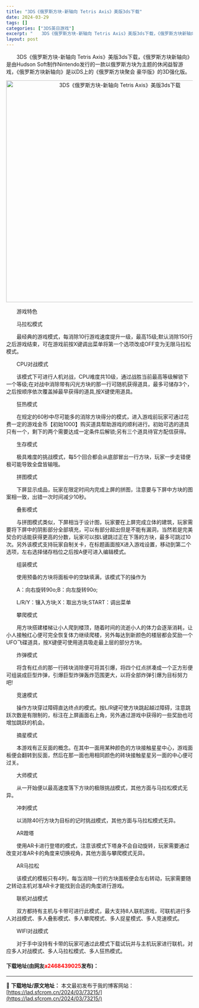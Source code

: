 ```yaml
---
title: "3DS《俄罗斯方块-新轴向 Tetris Axis》美版3ds下载"
date: 2024-03-29
tags: []
categories: ["3DS英日游戏"]
excerpt: "　　3DS《俄罗斯方块-新轴向 Tetris Axis》美版3ds下载，《俄罗斯方块新轴向》是由Hudson Soft制作Nintendo发行的一款以俄罗斯方块为主题的休闲益智游戏，《俄罗斯方块新轴向》是以DS上的《俄罗斯方块聚会 豪华版》的3D强化版。 　　游戏特色 　　马拉松模式 　　最经典的游&hellip;"
layout: post
---
```


 <p>　　3DS《俄罗斯方块-新轴向 Tetris Axis》美版3ds下载，《俄罗斯方块新轴向》是由Hudson Soft制作Nintendo发行的一款以俄罗斯方块为主题的休闲益智游戏，《俄罗斯方块新轴向》是以DS上的《俄罗斯方块聚会 豪华版》的3D强化版。</p> <p align="center"><img align="" border="0" src="https://lad.sfcrom.cn/wp-content/uploads/2024/03/20240329_660622d7a0524.png" width="598" alt="3DS《俄罗斯方块-新轴向 Tetris Axis》美版3ds下载" /></p> <p>　　游戏特色</p> <p>　　马拉松模式</p> <p>　　最经典的游戏模式，每消除10行游戏速度提升一级，最高15级;默认消除150行之后游戏结束，可在游戏前按X键调出菜单将第一个选项改成OFF变为无限马拉松模式。</p> <p>　　CPU对战模式</p> <p>　　该模式下可进行人机对战，CPU难度共10级，通过战胜当前最高等级解锁下一个等级;在对战中消除带有闪光方块的那一行可随机获得道具，最多可储存3个，之后按顺序依次覆盖掉最早获得的道具,按X键使用道具。</p> <p>　　狂热模式</p> <p>　　在规定的60秒中尽可能多的消除方块得分的模式，进入游戏前玩家可通过花费一定的游戏金币【初始1000】购买道具帮助游戏的顺利进行。初始可选的道具只有一个，剩下的两个需要达成一定条件后解锁;另有三个道具待官方配信获得。</p> <p>　　生存模式</p> <p>　　极具难度的挑战模式，每5个回合都会从底部冒出一行方块，玩家一步走错便极可能导致全盘皆输哦。</p> <p>　　拼图模式</p> <p>　　下屏显示成品，玩家在限定时间内完成上屏的拼图，注意要与下屏中方块的图案相一致，出错一次时间减少10秒。</p> <p>　　叠影模式</p> <p>　　与拼图模式类似，下屏相当于设计图，玩家要在上屏完成立体的建筑，玩家需要将下屏中的阴影部分全部填充，可以有部分超出但是不能有漏洞，当然若是完美契合的话能获得更高的分数，玩家可以按L键跳过正在下落的方块，最多可跳过10次。另外该模式支持玩家自制关卡，在标题画面按X进入游戏设置，移动到第二个选项，左右选择储存档位之后按A便可进入编辑模式。</p> <p>　　组装模式</p> <p>　　使用预备的方块将面板中的空缺填满，该模式下的操作为</p> <p>　　A：向右旋转90o;B：向左旋转90o;</p> <p>　　L/R/Y：镶入方块;X：取出方块;START：调出菜单</p> <p>　　攀爬模式</p> <p>　　用方块搭建楼梯让小人爬到楼顶，随着时间的流逝小人的体力会逐渐消耗，让小人接触红心便可完全恢复体力继续爬楼，另外每达到新颜色的楼层都会奖励一个UFO飞碟道具，按X键便可使用道具吸走最上层的部分方块。</p> <p>　　炸弹模式</p> <p>　　将含有红点的那一行砖块消除便可将其引爆，将四个红点拼凑成一个正方形便可组装成巨型炸弹，引爆巨型炸弹轰炸范围更大，以将全部炸弹引爆为目标努力吧!</p> <p>　　竞速模式</p> <p>　　操作方块穿过障碍直达终点的模式。按L/R键可使方块跳起越过障碍，注意跳跃次数是有限制的，标注在上屏画面右上角，另外通过游戏中获得的一些奖励也可增加跳跃的机会。</p> <p>　　摘星模式</p> <p>　　本游戏有正反面的概念。在其中一面用某种颜色的方块接触星星中心，游戏面板便会翻转到反面，然后在那一面也用相同颜色的砖块接触星星另一面的中心便可过关。</p> <p>　　大师模式</p> <p>　　从一开始便以最高速度落下方块的极限挑战模式，其他方面与马拉松模式无异。</p> <p>　　冲刺模式</p> <p>　　以消除40行方块为目标的记时挑战模式，其他方面与马拉松模式无异。</p> <p>　　AR蹬塔</p> <p>　　使用AR卡进行登塔的模式，注意该模式下塔身不会自动旋转，玩家需要通过改变对准AR卡的角度来切换视角，其他方面与攀爬模式无异。</p> <p>　　AR马拉松</p> <p>　　该模式的模板只有4列，每当消除一行的方块面板便会左右转动，玩家需要随之转动主机对准AR卡才能找到合适的角度进行游戏。</p> <p>　　联机对战模式</p> <p>　　双方都持有主机与卡带可进行此模式，最大支持8人联机游戏，可联机进行多人对战模式、多人叠影模式、多人攀爬模式、多人捉星模式、多人竞速模式。</p> <p>　　WIFI对战模式</p> <p>　　对于手中没持有卡带的玩家可通过此模式下载试玩并与主机玩家进行联机，对应多人对战模式、多人马拉松模式、多人狂热模式。</p> <p><h4>下载地址(由网友<font color="red">a2468439025</font>发布)：</h4></p> 

---
📖 **下载地址/原文地址：** 本文最初发布于我的博客网站：[https://lad.sfcrom.cn/2024/03/73215/](https://lad.sfcrom.cn/2024/03/73215/)
